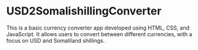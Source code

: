 # USD2SomalishillingConverter
This is a basic currency converter app developed using HTML, CSS, and JavaScript. It allows users to convert between different currencies, with a focus on USD and Somaliland shillings.
